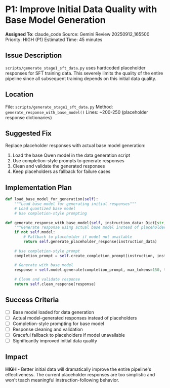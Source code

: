 # P1: Improve Initial Data Quality with Base Model Generation
**Assigned To**: claude_code
Source: Gemini Review 20250912_165500
Priority: HIGH (P1)
Estimated Time: 45 minutes

## Issue Description
`scripts/generate_stage1_sft_data.py` uses hardcoded placeholder responses for SFT training data. This severely limits the quality of the entire pipeline since all subsequent training depends on this initial data quality.

## Location
File: `scripts/generate_stage1_sft_data.py`
Method: `generate_response_with_base_model()`
Lines: ~200-250 (placeholder response dictionaries)

## Suggested Fix
Replace placeholder responses with actual base model generation:
1. Load the base Qwen model in the data generation script
2. Use completion-style prompts to generate responses
3. Clean and validate the generated responses
4. Keep placeholders as fallback for failure cases

## Implementation Plan
```python
def load_base_model_for_generation(self):
    """Load base model for generating initial responses"""
    # Load quantized base model
    # Use completion-style prompting
    
def generate_response_with_base_model(self, instruction_data: Dict[str, Any]) -> str:
    """Generate response using actual base model instead of placeholders"""
    if not self.model:
        # Fallback to placeholder if model not available
        return self.generate_placeholder_response(instruction_data)
    
    # Use completion-style prompt
    completion_prompt = self.create_completion_prompt(instruction, inst_type)
    
    # Generate with base model
    response = self.model.generate(completion_prompt, max_tokens=150, temperature=0.7)
    
    # Clean and validate response
    return self.clean_response(response)
```

## Success Criteria
- [ ] Base model loaded for data generation
- [ ] Actual model-generated responses instead of placeholders
- [ ] Completion-style prompting for base model
- [ ] Response cleaning and validation
- [ ] Graceful fallback to placeholders if model unavailable
- [ ] Significantly improved initial data quality

## Impact
**HIGH** - Better initial data will dramatically improve the entire pipeline's effectiveness. The current placeholder responses are too simplistic and won't teach meaningful instruction-following behavior.
